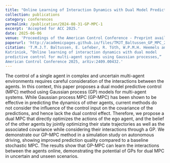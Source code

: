 ```yaml
---
title: "Online Learning of Interaction Dynamics with Dual Model Predictive Control for Multi-Agent Systems Using Gaussian Processes"
collection: publications
category: conferences
permalink: /publication/2024-08-31-GP-MPC-1
excerpt: 'Accepted for ACC 2025.'
date: 2025-06-06
venue: 'Proceedings of the American Control Conference - Preprint available on ArXiv'
paperurl: 'http://academicpages.github.io/files/TMJT_Baltussen_GP_MPC_2025-06-06.pdf'
citation: 'T.M.J.T. Baltussen, E. Lefeber, R. Tóth, W.P.M.H. Heemels and A.
Katriniok, “Online learning of interaction dynamics with dual model
predictive control for multi-agent systems using Gaussian processes,”
American Control Conference 2025, arXiv:2409.00432.'
---
```


The control of a single agent in complex and uncertain multi-agent environments requires careful consideration of the interactions between the agents. 
In this context, this paper proposes a dual model predictive control (MPC) method using Gaussian process (GP) models for multi-agent systems.
While Gaussian process MPC (GP-MPC) has been shown to be effective in predicting the dynamics of other agents, current
methods do not consider the influence of the control input on the covariance of the predictions, and hence lack the dual control effect. 
Therefore, we propose a dual MPC that directly optimizes the actions of the ego agent, and the belief of the other agents 
by jointly optimizing their state trajectories as well as the associated covariance while considering their interactions through a GP. 
We demonstrate our GP-MPC method in a simulation study on autonomous driving, showing improved prediction quality compared to a baseline stochastic MPC. 
The results show that GP-MPC can learn the interactions between the agents online, demonstrating the potential of GPs for dual MPC in uncertain and unseen scenarios.

